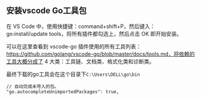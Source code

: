 ## 安装vscode Go工具包

在 VS Code 中，使用快捷键：command+shift+P，然后键入：go:install/update tools，将所有插件都勾选上，然后点击 OK 即开始安装。


可以在这里查看到 vscode-go 插件使用的所有工具列表：https://github.com/golang/vscode-go/blob/master/docs/tools.md，将依赖的工具大概分成了 4 大类：工具链、文档类、格式化类和诊断类。


最终下载的go工具会在这个目录下`C:\Users\DELL\go\bin`





```
// 自动完成未导入的包。
"go.autocompleteUnimportedPackages": true,
```





